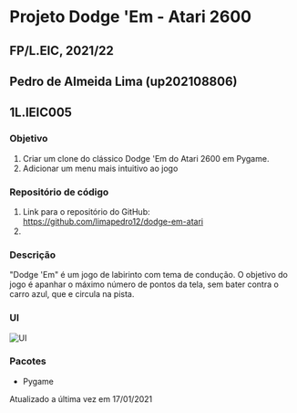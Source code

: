 # Projeto Dodge 'Em - Atari 2600
## FP/L.EIC, 2021/22
## Pedro de Almeida Lima (up202108806)
## 1L.IEIC005

### Objetivo

1. Criar um clone do clássico Dodge 'Em do Atari 2600 em Pygame.
2. Adicionar um menu mais intuitivo ao jogo

### Repositório de código

1) Link para o repositório do GitHub: https://github.com/limapedro12/dodge-em-atari
2) 
### Descrição

"Dodge 'Em" é um jogo de labirinto com tema de condução. O objetivo do jogo é apanhar o máximo número de pontos da tela, sem bater contra o carro azul, que e circula na pista.

### UI

![UI](https://www.retroplace.com/pics/atari2600/ingames/4705--dodge-em.png)

### Pacotes

- Pygame

Atualizado a última vez em 17/01/2021
